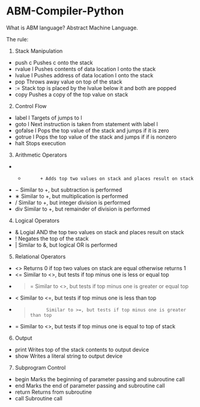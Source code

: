# ABM-Compiler-Python

What is ABM language?
Abstract Machine Language.

The rule:

1. Stack Manipulation
- push c      Pushes c onto the stack
- rvalue l    Pushes contents of data location l onto the stack
- lvalue l    Pushes address of data location l onto the stack
- pop         Throws away value on top of the stack
- :=          Stack top is placed by the lvalue below it and both are popped 
- copy        Pushes a copy of the top value on stack

2. Control Flow
- label l     Targets of jumps to l
- goto l      Next instruction is taken from statement with label l
- gofalse l   Pops the top value of the stack and jumps if it is zero
- gotrue l    Pops the top value of the stack and jumps if if is nonzero
- halt        Stops execution

3. Arithmetic Operators
- +           + Adds top two values on stack and places result on stack
- −           Similar to +, but subtraction is performed
- ∗           Similar to +, but multiplication is performed
- /           Similar to +, but integer division is performed
- div         Similar to +, but remainder of division is performed

4. Logical Operators
- &           Logial AND the top two values on stack and places result on stack
- !           Negates the top of the stack
- |           Similar to &, but logical OR is performed

5. Relational Operators
- <>          Returns 0 if top two values on stack are equal otherwise returns 1
- <=          Similar to <>, but tests if top minus one is less or equal top
- >=          Similar to <>, but tests if top minus one is greater or equal top
- <           Similar to <=, but tests if top minus one is less than top
- >           Similar to >=, but tests if top minus one is greater than top
- =           Similar to <>, but tests if top minus one is equal to top of stack

6. Output
- print       Writes top of the stack contents to output device
- show        Writes a literal string to output device

7. Subprogram Control
- begin       Marks the beginning of parameter passing and subroutine call
- end         Marks the end of parameter passing and subroutine call
- return      Returns from subroutine
- call        Subroutine call

